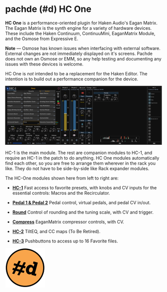 # pachde (#d) HC One

**HC One** is a performance-oriented plugin for Haken Audio's Eagan Matrix.
The Eagan Matrix is the synth engine for a variety of hardware devices.
These include the Haken Continuum, ContinuuMini, EaganMatrix Module, and the Osmose from Expressive E.

**Note** — Osmose has known issues when interfacing with external software.
External changes are not immediately displayed on it's screens.
Pachde does not own an Osmose or EMM, so any help testing and documenting any issues with these devices is welcome.

HC One is *not* intended to be a replacement for the Haken Editor.
The intention is to build out a performance companion for the device.

![HC One modules](HC-One-modules.png)

HC-1 is the main module.
The rest are companion modules to HC-1, and require an HC-1 in the patch to do anything.
HC One modules automatically find each other, so you are free to arrange them wherever in the rack you like.
They do not have to be side-by-side like Rack expander modules.

The HC-One modules shown here from left to right are:

- **[HC-1](HC-1.md)** Fast access to favorite presets, with knobs and CV inputs for the essential controls: Macros and the Recirculator.

- **[Pedal 1 & Pedal 2](Pedals.md)** Pedal control, virtual pedals, and pedal CV in/out.

- **[Round](Round.md)** Control of rounding and the tuning scale, with CV and trigger.

- **[Compress](Compress.md)** EaganMatrix compressor controls, with CV.

- **[HC-2](HC-2.md)** TiltEQ, and CC maps (To Be Retired).

- **[HC-3](HC-3.md)** Pushbuttons to access up to 16 Favorite files.

![pachde (#d) logo](Logo.svg)
